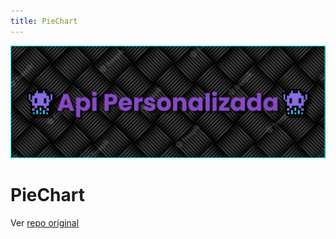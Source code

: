 ```yaml
---
title: PieChart
---
```


![a](/images/banner.png)

# PieChart

Ver [repo original](https://github.com/DJ-Raven/java-swing-pie-chart)